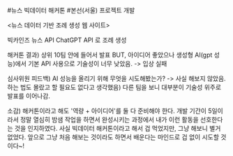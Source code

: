 #뉴스 빅데이터 해커톤 
#본선(서울) 프로젝트 개발 

<뉴스 데이터 기반 조례 생성 웹 사이트>

빅카인즈 뉴스 API
ChatGPT API
로 조례 생성

해커톤 결과)
상위 10팀 안에 들어서 발표
BUT, 아이디어 좋았으나 생성형 AI(gpt 성능)에서 기본 API 사용으로 기술성이 너무 낮았음.
-> 입상 실패

심사위원 피드백)
AI 성능을 올리기 위해 무엇을 시도해봤는가?
-> 사실 해보지 않았음. 하는 법도 몰랐고 할 필요도 없다고 생각했음) 
다른 팀을 보니 대부분이 기술성 위주로 발표를 이어나감.

소감)
해커톤이라고 해도 '역량 + 아이디어'를 둘 다 준비해야 한다.
개발 기간이 5일이라서 정말 열심히 밤샘 작업을 하면서 완성시키는 과정에서 내가 이런 활동을 선호한다는 것을 인지하였다. 
사실 빅데이터 해커톤이라고 해서 겁 먹었지만, 그냥 해보니 별거 없었다.
앞으로 그냥 처음 해보는 것이라도 하면서 배운다는 마인드로 겁 없이 시도할 것이다~!

